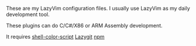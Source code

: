 These are my LazyVim configuration files. I usually use LazyVim as my daily development tool.

These plugins can do C/C#/X86 or ARM Assembly development.

It requires 
[shell-color-script](https://gitlab.com/dwt1/shell-color-scripts)
[Lazygit](https://github.com/jesseduffield/lazygit)
[npm](https://www.npmjs.com/)
